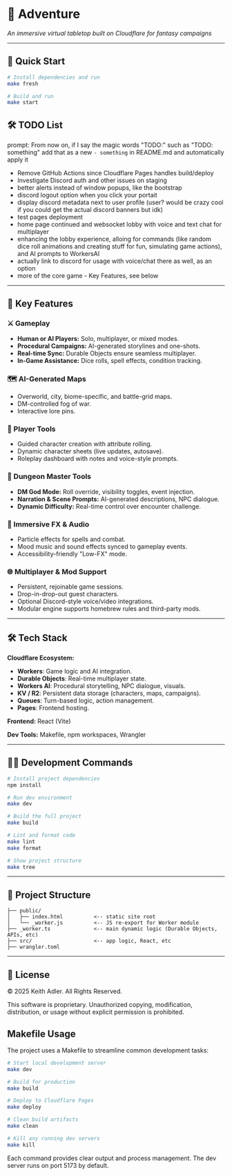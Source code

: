 # 🧙 Adventure

_An immersive virtual tabletop built on Cloudflare for fantasy campaigns_

---

## 🚀 Quick Start

```bash
# Install dependencies and run
make fresh

# Build and run
make start
```

## 🛠 TODO List

prompt: From now on, if I say the magic words "TODO:" such as "TODO: something" add that as a new `- something` in README.md and automatically apply it

- Remove GitHub Actions since Cloudflare Pages handles build/deploy
- Investigate Discord auth and other issues on staging
- better alerts instead of window popups, like the bootstrap
- discord logout option when you click your portait
- display discord metadata next to user profile (user? would be crazy cool if you could get the actual discord banners but idk)
- test pages deployment
- home page continued and websocket lobby with voice and text chat for multiplayer
- enhancing the lobby experience, alloing for commands (like random dice roll animations and creating stuff for fun, simulating game actions), and AI prompts to WorkersAI
- actually link to discord for usage with voice/chat there as well, as an option
- more of the core game - Key Features, see below

---

## 🎲 Key Features

### ⚔️ Gameplay

- **Human or AI Players:** Solo, multiplayer, or mixed modes.
- **Procedural Campaigns:** AI-generated storylines and one-shots.
- **Real-time Sync:** Durable Objects ensure seamless multiplayer.
- **In-Game Assistance:** Dice rolls, spell effects, condition tracking.

### 🗺️ AI-Generated Maps

- Overworld, city, biome-specific, and battle-grid maps.
- DM-controlled fog of war.
- Interactive lore pins.

### 🧙 Player Tools

- Guided character creation with attribute rolling.
- Dynamic character sheets (live updates, autosave).
- Roleplay dashboard with notes and voice-style prompts.

### 🧠 Dungeon Master Tools

- **DM God Mode:** Roll override, visibility toggles, event injection.
- **Narration & Scene Prompts:** AI-generated descriptions, NPC dialogue.
- **Dynamic Difficulty:** Real-time control over encounter challenge.

### 🎵 Immersive FX & Audio

- Particle effects for spells and combat.
- Mood music and sound effects synced to gameplay events.
- Accessibility-friendly "Low-FX" mode.

### 🌐 Multiplayer & Mod Support

- Persistent, rejoinable game sessions.
- Drop-in-drop-out guest characters.
- Optional Discord-style voice/video integrations.
- Modular engine supports homebrew rules and third-party mods.

---

## 🛠️ Tech Stack

**Cloudflare Ecosystem:**

- **Workers**: Game logic and AI integration.
- **Durable Objects**: Real-time multiplayer state.
- **Workers AI**: Procedural storytelling, NPC dialogue, visuals.
- **KV / R2**: Persistent data storage (characters, maps, campaigns).
- **Queues**: Turn-based logic, action management.
- **Pages**: Frontend hosting.

**Frontend:** React (Vite)

**Dev Tools:** Makefile, npm workspaces, Wrangler

---

## 🧑‍💻 Development Commands

```bash
# Install project dependencies
npm install

# Run dev environment
make dev

# Build the full project
make build

# Lint and format code
make lint
make format

# Show project structure
make tree
```

---

## 📁 Project Structure

```
├── public/
│   ├── index.html          <-- static site root
│   └── _worker.js          <-- JS re-export for Worker module
├── _worker.ts              <-- main dynamic logic (Durable Objects, APIs, etc)
├── src/                    <-- app logic, React, etc
├── wrangler.toml

```

---

## 📜 License

© 2025 Keith Adler. All Rights Reserved.

This software is proprietary. Unauthorized copying, modification, distribution, or usage without explicit permission is prohibited.

## Makefile Usage

The project uses a Makefile to streamline common development tasks:

```bash
# Start local development server
make dev

# Build for production
make build

# Deploy to Cloudflare Pages
make deploy

# Clean build artifacts
make clean

# Kill any running dev servers
make kill
```

Each command provides clear output and process management. The dev server runs on port 5173 by default.
